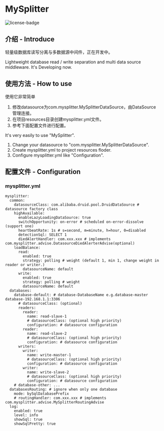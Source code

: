 # MySplitter
![license-badge](https://img.shields.io/badge/license-apache%202-green.svg?style=flat-square)

## 介绍 - Introduce

轻量级数据库读写分离与多数据源中间件，正在开发中。

Lightweight database read / write separation and multi data source middleware. It's Developing now.

## 使用方法 - How to use

使用它非常简单
1. 修改datasource为com.mysplitter.MySplitterDataSource，由DataSource管理连接。
2. 在项目resources目录创建mysplitter.yml文件。
3. 参考下面配置文件进行配置。

It's very easily to use "MySplitter". 
1. Change your datasource to "com.mysplitter.MySplitterDataSource".
2. Create mysplitter.yml to project resources floder.
3. Configure mysplitter.yml like "Configuration".

## 配置文件 - Configuration
### mysplitter.yml
```
mysplitter:
  common:
    datasourceClass: com.alibaba.druid.pool.DruidDataSource # datasource factory class
    highAvailable:
      enableLazyLoadingDataSource: true
      switchOpportunity: on-error # scheduled on-error-dissolve (support one)
      heartbeatRate: 1s # s=second, m=minute, h=hour, 0=disabled
      detectionSql: SELECT 1
      diedAlertHandler: com.xxx.xxx # implements com.mysplitter.advise.DatasourceDiedAlerterAdvise(optional)
    loadBalance:
      read:
        enabled: true
        strategy: polling # weight (default 1, min 1, change weight in reader or writer.)
        datasourceName: default
      write:
        enabled: true
        strategy: polling # weight
        datasourceName: default
  databases:
    database-default: # database-DatabaseName e.g.database-master database-192.168.1.1:3306
      # datasourceClass: (optional)
      readers:
        reader:
          name: read-slave-1
          # datasourceClass: (optional high priority)
          configuration: # datasource configuration
        reader:
          name: read-slave-2
          # datasourceClass: (optional high priority)
          configuration: # datasource configuration
      writers:
        writer:
          name: write-master-1
          # datasourceClass: (optional high priority)
          configuration: # datasource configuration
        writer:
          name: write-slave-2
          # datasourceClass: (optional high priority)
          configuration: # datasource configuration
    # database-other: ...
  databasesRouting: # ignore when only one database
    mode: bySqlDatabasePrefix
    # routingHandler: com.xxx.xxx # implements com.mysplitter.advise.MySplitterRoutingAdvise
  log:
    enabled: true
    level: info
    showSql: true
    showSqlPretty: true
```

